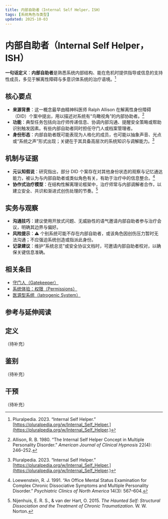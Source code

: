 ```yaml
---
title: 内部自助者（Internal Self Helper，ISH）
tags: [系统角色与类型]
updated: 2025-10-03
---
```


# 内部自助者（Internal Self Helper，ISH）

**一句话定义**：**内部自助者**是熟悉系统内部结构、能在危机时提供指导或信息的支持性成员，多见于解离性障碍与多意识体系统的治疗语境。[^ish-pluralpedia]

## 核心要点

- **来源背景**：这一概念最早由精神科医师 Ralph Allison 在解离性身份障碍（DID）个案中提出，用以描述对系统有“鸟瞰视角”的内部协助者。[^allison1980]
- **功能**：典型任务包括向治疗师传递信息、协调内部沟通、提醒安全策略或帮助识别触发因素。有些内部自助者同时担任守门人或档案管理者。
- **身份形态**：内部自助者既可能表现为人格化的成员，也可能以抽象声音、光点或“系统之声”形式出现；关键在于其具备高层次的系统知识与调解能力。[^ish-pluralpedia]

## 机制与证据

- **元认知假说**：研究指出，部分 DID 个案存在对其他身份状态的观察与记忆通达能力，被认为与内部自助者或类似角色有关，有助于治疗中的信息整合。[^loewenstein1991]
- **协作式治疗模型**：在结构性解离理论框架中，治疗师常与内部调解者合作，以建立安全、共识和渐进式创伤处理的节奏。[^nijenhuis2015]

## 实务与观察

- **沟通技巧**：建议使用开放式问题、无威胁性的语气邀请内部自助者参与治疗会议，明确其边界与偏好。
- **风险提示**：⚠ 个别系统可能不存在内部自助者，或该角色因创伤压力暂时无法沟通；不应强迫系统创造或指派此身份。
- **记录建议**：维护“系统总览”或安全协议文档时，可邀请内部自助者校对，以确保关键信息准确。

## 相关条目

- [守门人（Gatekeeper）](entries/Gatekeeper.md)
- [系统体验：权限（Permissions）](entries/Permissions.md)
- [医源型系统（Iatrogenic System）](entries/Iatrogenic-System.md)

## 参考与延伸阅读

[^ish-pluralpedia]: Pluralpedia. 2023. “Internal Self Helper.” [https://pluralpedia.org/w/Internal_Self_Helper.](https://pluralpedia.org/w/Internal_Self_Helper.)
[^allison1980]: Allison, R. B. 1980. “The Internal Self Helper Concept in Multiple Personality Disorder.” *American Journal of Clinical Hypnosis* 22(4): 246–252.
[^loewenstein1991]: Loewenstein, R. J. 1991. “An Office Mental Status Examination for Complex Chronic Dissociative Symptoms and Multiple Personality Disorder.” *Psychiatric Clinics of North America* 14(3): 567–604.
[^nijenhuis2015]: Nijenhuis, E. R. S., & van der Hart, O. 2015. *The Haunted Self: Structural Dissociation and the Treatment of Chronic Traumatization*. W. W. Norton.

## 定义

（待补充）

## 鉴别

（待补充）

## 干预

（待补充）
